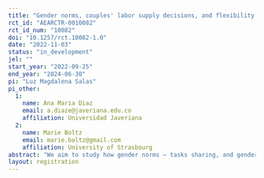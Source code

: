 ```yaml
---
title: "Gender norms, couples' labor supply decisions, and flexibility in working conditions in Colombia"
rct_id: "AEARCTR-0010082"
rct_id_num: "10082"
doi: "10.1257/rct.10082-1.0"
date: "2022-11-03"
status: "in_development"
jel: ""
start_year: "2022-09-25"
end_year: "2024-06-30"
pi: "Luz Magdalena Salas"
pi_other:
  1:
    name: Ana Maria Diaz
    email: a.diaze@javeriana.edu.co
    affiliation: Universidad Javeriana
  2:
    name: Marie Boltz
    email: marie.boltz@gmail.com
    affiliation: University of Strasbourg
abstract: "We aim to study how gender norms – tasks sharing, and gender roles - affect intra-household decisions about labor market participation and the likelihood for each spouse to accept flexible work arrangements. We will first conduct a baseline survey representative for cohabiting couples in Bogotá to elicit gender norms concerning labor market participation and willingness to accept flexible jobs. The objective is to identify whether Colombia is a context of pluralistic ignorance, namely whether Colombians hold an opinion, but mistakenly believe that others hold the opposite opinion. As a result, individuals behave in ways that are incongruent with their personal opinions and congruent, instead with what they mistakenly believe to be the norm. Contingent on finding this evidence, in a second step, we will conduct a discrete choice experiment among couples where we will measure how the willingness to work and the propensity to accept flexible work will vary by gender and according to experimental variations: (i) the presence of the other spouse when making one’s choices, (ii) providing or not the information about what is the average preferences of other couples from the same neighborhood about female labor force participation and male and female willingness to accept a flexible job. This project will make an original contribution by drawing a direct link between the growing literature on the demand for flexibility at the workplace and the one on intra-family decisions. "
layout: registration
---
```


